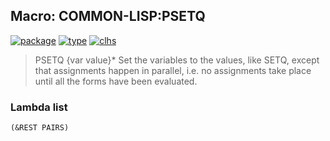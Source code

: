 ## Macro: COMMON-LISP:PSETQ
[![package](https://img.shields.io/badge/Package-COMMON--LISP-5f9ea0.svg?style=social&colorA=999999)](../) [![type](https://img.shields.io/badge/Type-Macro-5f9ea0.svg?style=social&colorA=999999)](../#macro) [![clhs](https://img.shields.io/badge/CLHS-PSETQ-5f9ea0.svg?style=social&colorA=999999)](http://www.lispworks.com/documentation/HyperSpec/Body/m_psetq.htm) 

> PSETQ {var value}*
> Set the variables to the values, like SETQ, except that assignments
> happen in parallel, i.e. no assignments take place until all the
> forms have been evaluated.

### Lambda list
```
(&REST PAIRS)
```
